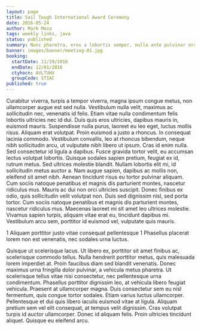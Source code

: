```yaml
---
layout: page
title: Sail Tough International Award Ceremony
date: 2016-05-24
author: Mark Meza
tags: weekly links, java
status: published
summary: Nunc pharetra, eros a lobortis semper, nulla ante pulvinar orci.
banner: images/banner/meeting-01.jpg
booking:
  startDate: 11/29/2016
  endDate: 12/01/2016
  ctyhocn: AVLTUHX
  groupCode: STIAC
published: true
---
```

Curabitur viverra, turpis a tempor viverra, magna ipsum congue metus, non ullamcorper augue est sed nulla. Vestibulum nulla velit, maximus ac sollicitudin nec, venenatis id felis. Etiam vitae nulla condimentum felis lobortis ultricies nec id dui. Duis quis eros ultricies, dapibus mauris in, euismod mauris. Suspendisse nulla purus, laoreet eu leo eget, luctus mollis risus. Aliquam erat volutpat. Proin euismod a justo a rhoncus. In consequat lacinia commodo. Vestibulum convallis, leo at rhoncus bibendum, neque nibh sollicitudin arcu, ut vulputate nibh libero ut ipsum. Cras id enim nulla. Sed consectetur id ligula a dapibus. Fusce gravida tortor velit, eu accumsan lectus volutpat lobortis. Quisque sodales sapien pretium, feugiat ex id, rutrum metus.
Sed ultrices molestie blandit. Nullam lobortis elit mi, id sollicitudin metus auctor a. Nam augue sapien, dapibus ac mollis non, eleifend sit amet nibh. Aenean tincidunt risus eu tortor pulvinar aliquam. Cum sociis natoque penatibus et magnis dis parturient montes, nascetur ridiculus mus. Mauris ac dui non orci ultricies suscipit. Donec finibus ex odio, quis sollicitudin velit volutpat non. Duis sed dignissim nisl, sed porta tortor. Cum sociis natoque penatibus et magnis dis parturient montes, nascetur ridiculus mus. Maecenas laoreet mi sit amet leo ultrices molestie. Vivamus sapien turpis, aliquam vitae erat eu, tincidunt dapibus mi. Vestibulum arcu sem, porttitor id euismod vel, vulputate quis mauris.

1 Aliquam porttitor justo vitae consequat pellentesque
1 Phasellus placerat lorem non est venenatis, nec sodales urna luctus.

Quisque ut scelerisque lacus. Ut libero ex, porttitor sit amet finibus ac, scelerisque commodo tellus. Nulla hendrerit porttitor metus, quis malesuada lorem imperdiet at. Proin faucibus diam sed blandit venenatis. Donec maximus urna fringilla dolor pulvinar, a vehicula metus pharetra. Ut scelerisque tellus vitae nisi consectetur, nec pellentesque urna condimentum. Phasellus porttitor dignissim leo, at vehicula libero feugiat vehicula. Praesent at ullamcorper magna. Duis consectetur sem eu nisl fermentum, quis congue tortor sodales. Etiam varius luctus ullamcorper. Pellentesque et dui quis libero iaculis euismod vitae at ligula. Aliquam pretium sem vel elit consequat, at tempus velit dignissim. Cras volutpat turpis id auctor ullamcorper. Donec id aliquam felis. Proin ultricies tincidunt aliquet. Quisque eu eleifend arcu.
